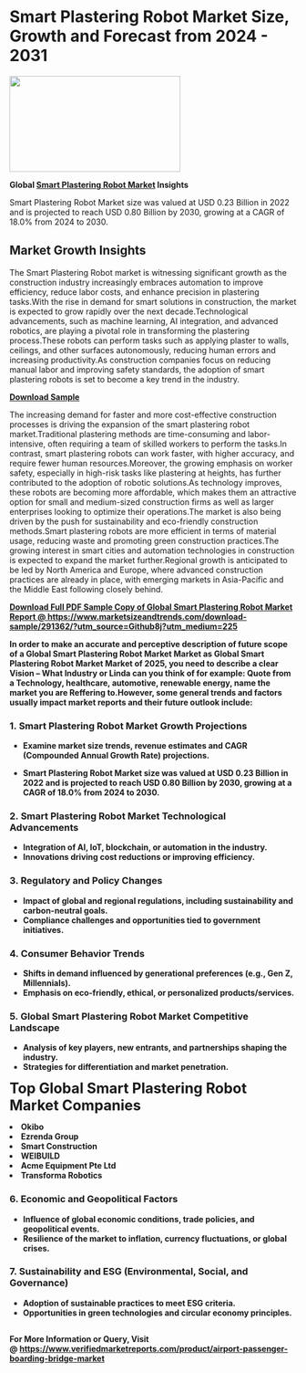 <H1>Smart Plastering Robot Market Size, Growth and Forecast from 2024 - 2031</H1><img class="aligncenter size-medium wp-image-584254" src="https://thirdeyenews.in/wp-content/uploads/2024/09/Global-Market-Research-300x168.jpeg" alt="" width="300" height="168" /><p><strong>Global&nbsp;<a href="https://www.marketsizeandtrends.com/download-sample/291362/?utm_source=Github8j?utm_medium=225">Smart Plastering Robot Market</a> Insights</strong></p><p>Smart Plastering Robot Market size was valued at USD 0.23 Billion in 2022 and is projected to reach USD 0.80 Billion by 2030, growing at a CAGR of 18.0% from 2024 to 2030.</p><p><h2>Market Growth Insights</h2> <p>The Smart Plastering Robot market is witnessing significant growth as the construction industry increasingly embraces automation to improve efficiency, reduce labor costs, and enhance precision in plastering tasks.With the rise in demand for smart solutions in construction, the market is expected to grow rapidly over the next decade.Technological advancements, such as machine learning, AI integration, and advanced robotics, are playing a pivotal role in transforming the plastering process.These robots can perform tasks such as applying plaster to walls, ceilings, and other surfaces autonomously, reducing human errors and increasing productivity.As construction companies focus on reducing manual labor and improving safety standards, the adoption of smart plastering robots is set to become a key trend in the industry.</p> <p><strong><a href="#">Download Sample</a></strong></p> <p>The increasing demand for faster and more cost-effective construction processes is driving the expansion of the smart plastering robot market.Traditional plastering methods are time-consuming and labor-intensive, often requiring a team of skilled workers to perform the tasks.In contrast, smart plastering robots can work faster, with higher accuracy, and require fewer human resources.Moreover, the growing emphasis on worker safety, especially in high-risk tasks like plastering at heights, has further contributed to the adoption of robotic solutions.As technology improves, these robots are becoming more affordable, which makes them an attractive option for small and medium-sized construction firms as well as larger enterprises looking to optimize their operations.The market is also being driven by the push for sustainability and eco-friendly construction methods.Smart plastering robots are more efficient in terms of material usage, reducing waste and promoting green construction practices.The growing interest in smart cities and automation technologies in construction is expected to expand the market further.Regional growth is anticipated to be led by North America and Europe, where advanced construction practices are already in place, with emerging markets in Asia-Pacific and the Middle East following closely behind.<p><strong><a href="#"></p><p><span class=""><strong>Download Full PDF Sample Copy of Global Smart Plastering Robot Market Report</strong> @ <a href="https://www.marketsizeandtrends.com/download-sample/291362/?utm_source=Github8j?utm_medium=225" target="_blank">https://www.marketsizeandtrends.com/download-sample/291362/?utm_source=Github8j?utm_medium=225</a></span></p><p>In order to make an accurate and perceptive description of future scope of a Global&nbsp;Smart Plastering Robot Market Market as Global&nbsp;Smart Plastering Robot Market Market of 2025, you need to describe a clear Vision &ndash; What Industry or Linda can you think of for example: Quote from a Technology, healthcare, automotive, renewable energy, name the market you are Reffering to.However, some general trends and factors usually impact market reports and their future outlook include:</p><h3>1.&nbsp;<strong>Smart Plastering Robot Market Growth Projections</strong></h3><ul><li>Examine market size trends, revenue estimates and CAGR (Compounded Annual Growth Rate) projections.</li><li><p>Smart Plastering Robot Market size was valued at USD 0.23 Billion in 2022 and is projected to reach USD 0.80 Billion by 2030, growing at a CAGR of 18.0% from 2024 to 2030.</p></li></ul><h3>2.&nbsp;<strong>Smart Plastering Robot Market Technological Advancements</strong></h3><ul><li>Integration of AI, IoT, blockchain, or automation in the industry.</li><li>Innovations driving cost reductions or improving efficiency.</li></ul><h3>3.&nbsp;<strong>Regulatory and Policy Changes</strong></h3><ul><li>Impact of global and regional regulations, including sustainability and carbon-neutral goals.</li><li>Compliance challenges and opportunities tied to government initiatives.</li></ul><h3>4.&nbsp;<strong>Consumer Behavior Trends</strong></h3><ul><li>Shifts in demand influenced by generational preferences (e.g., Gen Z, Millennials).</li><li>Emphasis on eco-friendly, ethical, or personalized products/services.</li></ul><h3>5.&nbsp;<strong>Global Smart Plastering Robot Market Competitive Landscape</strong></h3><ul><li>Analysis of key players, new entrants, and partnerships shaping the industry.</li><li>Strategies for differentiation and market penetration.</li></ul><p data-pm-slice="1 1 []"><span style="color: inherit; font-family: inherit; font-size: 25px;">Top Global Smart Plastering Robot Market Companies</span></p><div class="" data-test-id=""><p><li>Okibo</li><li> Ezrenda Group</li><li> Smart Construction</li><li> WEIBUILD</li><li> Acme Equipment Pte Ltd</li><li> Transforma Robotics</li></p></div><h3>6.&nbsp;<strong>Economic and Geopolitical Factors</strong></h3><ul><li>Influence of global economic conditions, trade policies, and geopolitical events.</li><li>Resilience of the market to inflation, currency fluctuations, or global crises.</li></ul><h3>7.&nbsp;<strong>Sustainability and ESG (Environmental, Social, and Governance)</strong></h3><ul><li>Adoption of sustainable practices to meet ESG criteria.</li><li>Opportunities in green technologies and circular economy principles.</li></ul><h2><strong style="font-size: 14px;">For More Information or Query, Visit @&nbsp;</strong><a style="background-color: #ffffff; font-size: 14px;" href="https://www.marketsizeandtrends.com/report/smart-plastering-robot-market/" target="_blank">https://www.verifiedmarketreports.com/product/airport-passenger-boarding-bridge-market</a></h2>